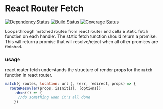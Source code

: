 # React Router Fetch
[![Dependency Status](https://david-dm.org/kellyrmilligan/react-router-fetch.svg)](https://david-dm.org/kellyrmilligan/react-router-fetch)
[![Build Status](https://travis-ci.org/kellyrmilligan/react-router-fetch.svg?branch=master)](https://travis-ci.org/kellyrmilligan/react-router-fetch)
[![Coverage Status](https://coveralls.io/repos/github/kellyrmilligan/react-router-fetch/badge.svg?branch=master)](https://coveralls.io/github/kellyrmilligan/react-router-fetch?branch=master)

Loops through matched routes from react router and calls a static fetch function on each handler.  The static fetch function should return a promise. This will return a promise that will resolve/reject when all other promises are finished.

### usage

react router fetch understands the structure of render props for the `match` function in react router.

```js
match({ routes, location: url }, (err, redirect, props) => {
  routeResovler(props, isInitial, [options])
    .then(() => {
      //do something when it's all done
    })
```
